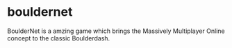 bouldernet
==========

BoulderNet is a amzing game which brings the Massively Multiplayer Online
concept to the classic Boulderdash.
